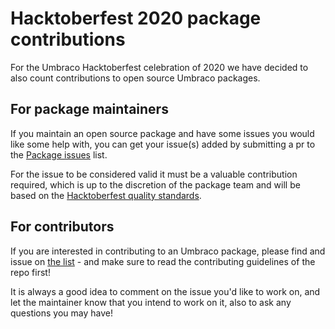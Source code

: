# Hacktoberfest 2020 package contributions

For the Umbraco Hacktoberfest celebration of 2020 we have decided to also count contributions to open source Umbraco packages.

## For package maintainers

If you maintain an open source package and have some issues you would like some help with, you can get your issue(s) added by submitting a pr to the [Package issues](package-issues.md) list. 

For the issue to be considered valid it must be a valuable contribution required, which is up to the discretion of the package team and will be based on the [Hacktoberfest quality standards](https://hacktoberfest.digitalocean.com/details/#quality).

## For contributors

If you are interested in contributing to an Umbraco package, please find and issue on [the list](package-issues.md) - and make sure to read the contributing guidelines of the repo first!

It is always a good idea to comment on the issue you'd like to work on, and let the maintainer know that you intend to work on it, also to ask any questions you may have!
